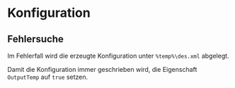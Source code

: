 # Konfiguration

## Fehlersuche

Im Fehlerfall wird die erzeugte Konfiguration unter `%temp%\des.xml` abgelegt.

Damit die Konfiguration immer geschrieben wird, die Eigenschaft `OutputTemp` auf `true` setzen.